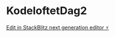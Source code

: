# KodeloftetDag2

[Edit in StackBlitz next generation editor ⚡️](https://stackblitz.com/~/github.com/Lazy-CSharp-Coder/KodeloftetDag2)